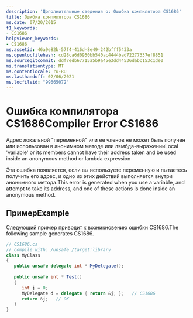 ```yaml
---
description: 'Дополнительные сведения о: Ошибка компилятора CS1686'
title: Ошибка компилятора CS1686
ms.date: 07/20/2015
f1_keywords:
- CS1686
helpviewer_keywords:
- CS1686
ms.assetid: 46a9e82b-57f4-416d-8e49-242bfff5433a
ms.openlocfilehash: cd28ca6d0950bb540ac4444bad72277337ef8851
ms.sourcegitcommit: ddf7edb67715a5b9a45e3dd44536dabc153c1de0
ms.translationtype: MT
ms.contentlocale: ru-RU
ms.lasthandoff: 02/06/2021
ms.locfileid: "99665072"
---
```

# <a name="compiler-error-cs1686"></a><span data-ttu-id="06997-103">Ошибка компилятора CS1686</span><span class="sxs-lookup"><span data-stu-id="06997-103">Compiler Error CS1686</span></span>

<span data-ttu-id="06997-104">Адрес локальной "переменной" или ее членов не может быть получен или использован в анонимном методе или лямбда-выражении</span><span class="sxs-lookup"><span data-stu-id="06997-104">Local 'variable' or its members cannot have their address taken and be used inside an anonymous method or lambda expression</span></span>  
  
 <span data-ttu-id="06997-105">Эта ошибка появляется, если вы используете переменную и пытаетесь получить его адрес, и одно из этих действий выполняется внутри анонимного метода.</span><span class="sxs-lookup"><span data-stu-id="06997-105">This error is generated when you use a variable, and attempt to take its address, and one of these actions is done inside an anonymous method.</span></span>  
  
## <a name="example"></a><span data-ttu-id="06997-106">Пример</span><span class="sxs-lookup"><span data-stu-id="06997-106">Example</span></span>  

 <span data-ttu-id="06997-107">Следующий пример приводит к возникновению ошибки CS1686.</span><span class="sxs-lookup"><span data-stu-id="06997-107">The following sample generates CS1686.</span></span>  
  
```csharp  
// CS1686.cs  
// compile with: /unsafe /target:library  
class MyClass  
{  
   public unsafe delegate int * MyDelegate();  
  
   public unsafe int * Test()  
   {  
      int j = 0;  
      MyDelegate d = delegate { return &j; };   // CS1686  
      return &j;   // OK  
   }  
}  
```
